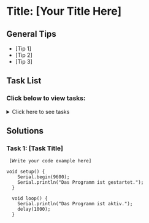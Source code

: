 # Title: [Your Title Here]

## General Tips
- [Tip 1]
- [Tip 2]
- [Tip 3]

## Task List
### Click below to view tasks:
<details>
  <summary>Click here to see tasks</summary>
  - [Task 1: Enter Task Description]
  
</details>

## Solutions

### Task 1: [Task Title]
```Arduino
 [Write your code example here]

void setup() {
    Serial.begin(9600);
    Serial.println("Das Programm ist gestartet.");
  }
  
  void loop() {
    Serial.println("Das Programm ist aktiv.");
    delay(1000);
  }